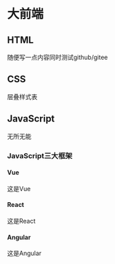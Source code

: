 # 大前端

## HTML

随便写一点内容同时测试github/gitee

## CSS

层叠样式表

## JavaScript

无所无能

### JavaScript三大框架

#### Vue

这是Vue

#### React

这是React

#### Angular

这是Angular
